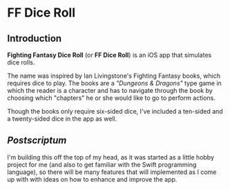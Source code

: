 FF Dice Roll
============
## Introduction
**Fighting Fantasy Dice Roll** (or **FF Dice Roll**) is an iOS app that simulates dice rolls.

The name was inspired by Ian Livingstone's Fighting Fantasy books, which requires dice to play. The books are a _"Dungeons & Dragons"_ type game in which the reader is a character and has to navigate through the book by choosing which "chapters" he or she would like to go to perform actions.

Though the books only require six-sided dice, I've included a ten-sided and a twenty-sided dice in the app as well.

## _Postscriptum_
I'm building this off the top of my head, as it was started as a little hobby project for me (and also to get familiar with the Swift programming language), so there will be many features that will implemented as I come up with with ideas on how to enhance and improve the app.
